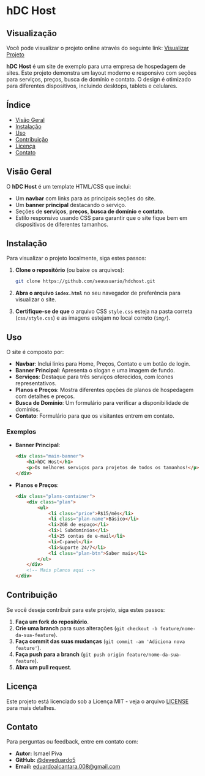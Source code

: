 # hDC Host

## Visualização

Você pode visualizar o projeto online através do seguinte link:
[Visualizar Projeto](https://host-hdc-xi.vercel.app/)

**hDC Host** é um site de exemplo para uma empresa de hospedagem de sites. Este projeto demonstra um layout moderno e responsivo com seções para serviços, preços, busca de domínio e contato. O design é otimizado para diferentes dispositivos, incluindo desktops, tablets e celulares.

## Índice

- [Visão Geral](#visão-geral)
- [Instalação](#instalação)
- [Uso](#uso)
- [Contribuição](#contribuição)
- [Licença](#licença)
- [Contato](#contato)

## Visão Geral

O **hDC Host** é um template HTML/CSS que inclui:

- Um **navbar** com links para as principais seções do site.
- Um **banner principal** destacando o serviço.
- Seções de **serviços**, **preços**, **busca de domínio** e **contato**.
- Estilo responsivo usando CSS para garantir que o site fique bem em dispositivos de diferentes tamanhos.

## Instalação

Para visualizar o projeto localmente, siga estes passos:

1. **Clone o repositório** (ou baixe os arquivos):

    ```bash
    git clone https://github.com/seuusuario/hdchost.git
    ```

2. **Abra o arquivo `index.html`** no seu navegador de preferência para visualizar o site.

3. **Certifique-se de que** o arquivo CSS `style.css` esteja na pasta correta (`css/style.css`) e as imagens estejam no local correto (`img/`).

## Uso

O site é composto por:

- **Navbar**: Inclui links para Home, Preços, Contato e um botão de login.
- **Banner Principal**: Apresenta o slogan e uma imagem de fundo.
- **Serviços**: Destaque para três serviços oferecidos, com ícones representativos.
- **Planos e Preços**: Mostra diferentes opções de planos de hospedagem com detalhes e preços.
- **Busca de Domínio**: Um formulário para verificar a disponibilidade de domínios.
- **Contato**: Formulário para que os visitantes entrem em contato.

### Exemplos

- **Banner Principal**:

    ```html
    <div class="main-banner">
        <h1>hDC Host</h1>
        <p>Os melhores serviços para projetos de todos os tamanhos!</p>
    </div>
    ```

- **Planos e Preços**:

    ```html
    <div class="plans-container">
        <div class="plan">
            <ul>
                <li class="price">R$15/mês</li>
                <li class="plan-name">Básico</li>
                <li>2GB de espaço</li>
                <li>1 Subdomínios</li>
                <li>25 contas de e-mail</li>
                <li>C-panel</li>
                <li>Suporte 24/7</li>
                <li class="plan-btn">Saber mais</li>
            </ul>
        </div>
        <!-- Mais planos aqui -->
    </div>
    ```

## Contribuição

Se você deseja contribuir para este projeto, siga estes passos:

1. **Faça um fork do repositório**.
2. **Crie uma branch** para suas alterações (`git checkout -b feature/nome-da-sua-feature`).
3. **Faça commit das suas mudanças** (`git commit -am 'Adiciona nova feature'`).
4. **Faça push para a branch** (`git push origin feature/nome-da-sua-feature`).
5. **Abra um pull request**.

## Licença

Este projeto está licenciado sob a Licença MIT - veja o arquivo [LICENSE](LICENSE) para mais detalhes.

## Contato

Para perguntas ou feedback, entre em contato com:

- **Autor:** Ismael Piva
- **GitHub:** [@deveduardo5](https://github.com/deveduardo5)
- **Email:** [eduardoalcantara.008@gmail.com](mailto:eduardoalcantara.008@gmail.com)
